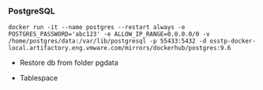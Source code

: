 ### PostgreSQL

```
docker run -it --name postgres --restart always -e POSTGRES_PASSWORD='abc123' -e ALLOW_IP_RANGE=0.0.0.0/0 -v /home/postgres/data:/var/lib/postgresql -p 55433:5432 -d osstp-docker-local.artifactory.eng.vmware.com/mirrors/dockerhub/postgres:9.6
```

- Restore db from folder pgdata

- Tablespace